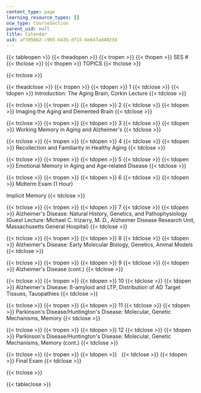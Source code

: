 ```yaml
---
content_type: page
learning_resource_types: []
ocw_type: CourseSection
parent_uid: null
title: Calendar
uid: af7856b2-c965-b435-df15-6e647ad4023d
---
```


{{< tableopen >}}
{{< theadopen >}}
{{< tropen >}}
{{< thopen >}}
SES #
{{< thclose >}}
{{< thopen >}}
TOPICS
{{< thclose >}}

{{< trclose >}}

{{< theadclose >}}
{{< tropen >}}
{{< tdopen >}}
1
{{< tdclose >}}
{{< tdopen >}}
Introduction: The Aging Brain, Corkin Lecture
{{< tdclose >}}

{{< trclose >}}
{{< tropen >}}
{{< tdopen >}}
2
{{< tdclose >}}
{{< tdopen >}}
Imaging the Aging and Demented Brain
{{< tdclose >}}

{{< trclose >}}
{{< tropen >}}
{{< tdopen >}}
3
{{< tdclose >}}
{{< tdopen >}}
Working Memory in Aging and Alzheimer's
{{< tdclose >}}

{{< trclose >}}
{{< tropen >}}
{{< tdopen >}}
4
{{< tdclose >}}
{{< tdopen >}}
Recollection and Familiarity in Healthy Aging
{{< tdclose >}}

{{< trclose >}}
{{< tropen >}}
{{< tdopen >}}
5
{{< tdclose >}}
{{< tdopen >}}
Emotional Memory in Aging and Age-related Disease
{{< tdclose >}}

{{< trclose >}}
{{< tropen >}}
{{< tdopen >}}
6
{{< tdclose >}}
{{< tdopen >}}
Midterm Exam (1 Hour)  
  
Implicit Memory
{{< tdclose >}}

{{< trclose >}}
{{< tropen >}}
{{< tdopen >}}
7
{{< tdclose >}}
{{< tdopen >}}
Alzheimer's Disease: Natural History, Genetics, and Pathophysiology  
(Guest Lecture: Michael C. Irizarry, M. D., Alzheimer Disease Research Unit, Massachusetts General Hospital)
{{< tdclose >}}

{{< trclose >}}
{{< tropen >}}
{{< tdopen >}}
8
{{< tdclose >}}
{{< tdopen >}}
Alzheimer's Disease: Early Molecular Biology, Genetics, Animal Models
{{< tdclose >}}

{{< trclose >}}
{{< tropen >}}
{{< tdopen >}}
9
{{< tdclose >}}
{{< tdopen >}}
Alzheimer's Disease (cont.)
{{< tdclose >}}

{{< trclose >}}
{{< tropen >}}
{{< tdopen >}}
10
{{< tdclose >}}
{{< tdopen >}}
Alzheimer's Disease: ß-amyloid and LTP, Distribution of AD Target Tissues, Tauopathies
{{< tdclose >}}

{{< trclose >}}
{{< tropen >}}
{{< tdopen >}}
11
{{< tdclose >}}
{{< tdopen >}}
Parkinson's Disease/Huntington's Disease: Molecular, Genetic Mechanisms, Memory
{{< tdclose >}}

{{< trclose >}}
{{< tropen >}}
{{< tdopen >}}
12
{{< tdclose >}}
{{< tdopen >}}
Parkinson's Disease/Huntington's Disease: Molecular, Genetic Mechanisms, Memory (cont.)
{{< tdclose >}}

{{< trclose >}}
{{< tropen >}}
{{< tdopen >}}
 
{{< tdclose >}}
{{< tdopen >}}
Final Exam
{{< tdclose >}}

{{< trclose >}}

{{< tableclose >}}
